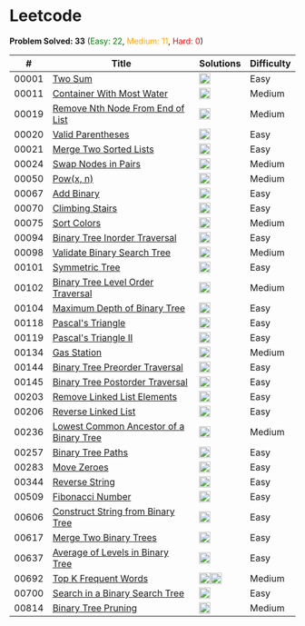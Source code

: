 # Leetcode

**Problem Solved: 33** (<span style="color:green">Easy: 22</span>, <span style="color:orange">Medium: 11</span>, <span style="color:red">Hard: 0</span>)

| # | Title | Solutions | Difficulty |
| - | - | - | - |
| 00001 | [Two Sum](https://leetcode.com/problems/two-sum/) | <a href='leetcode/00001_two-sum/1-two-sum.py'><img src='https://cdn.jsdelivr.net/gh/devicons/devicon/icons/python/python-original.svg' width='20' height='20'></a> | Easy |
| 00011 | [Container With Most Water](https://leetcode.com/problems/container-with-most-water/) | <a href='leetcode/00011_container-with-most-water/11-container-with-most-water.py'><img src='https://cdn.jsdelivr.net/gh/devicons/devicon/icons/python/python-original.svg' width='20' height='20'></a> | Medium |
| 00019 | [Remove Nth Node From End of List](https://leetcode.com/problems/remove-nth-node-from-end-of-list/) | <a href='leetcode/00019_remove-nth-node-from-end-of-list/19-remove-nth-node-from-end-of-list.py'><img src='https://cdn.jsdelivr.net/gh/devicons/devicon/icons/python/python-original.svg' width='20' height='20'></a> | Medium |
| 00020 | [Valid Parentheses](https://leetcode.com/problems/valid-parentheses/) | <a href='leetcode/00020_valid-parentheses/20-valid-parentheses.py'><img src='https://cdn.jsdelivr.net/gh/devicons/devicon/icons/python/python-original.svg' width='20' height='20'></a> | Easy |
| 00021 | [Merge Two Sorted Lists](https://leetcode.com/problems/merge-two-sorted-lists/) | <a href='leetcode/00021_merge-two-sorted-lists/21-merge-two-sorted-lists.py'><img src='https://cdn.jsdelivr.net/gh/devicons/devicon/icons/python/python-original.svg' width='20' height='20'></a> | Easy |
| 00024 | [Swap Nodes in Pairs](https://leetcode.com/problems/swap-nodes-in-pairs/) | <a href='leetcode/00024_swap-nodes-in-pairs/24-swap-nodes-in-pairs.py'><img src='https://cdn.jsdelivr.net/gh/devicons/devicon/icons/python/python-original.svg' width='20' height='20'></a> | Medium |
| 00050 | [Pow(x, n)](https://leetcode.com/problems/powx-n/) | <a href='leetcode/00050_powx-n/50-powx-n.py'><img src='https://cdn.jsdelivr.net/gh/devicons/devicon/icons/python/python-original.svg' width='20' height='20'></a> | Medium |
| 00067 | [Add Binary](https://leetcode.com/problems/add-binary/) | <a href='leetcode/00067_add-binary/67-add-binary.py'><img src='https://cdn.jsdelivr.net/gh/devicons/devicon/icons/python/python-original.svg' width='20' height='20'></a> | Easy |
| 00070 | [Climbing Stairs](https://leetcode.com/problems/climbing-stairs/) | <a href='leetcode/00070_climbing-stairs/70-climbing-stairs.py'><img src='https://cdn.jsdelivr.net/gh/devicons/devicon/icons/python/python-original.svg' width='20' height='20'></a> | Easy |
| 00075 | [Sort Colors](https://leetcode.com/problems/sort-colors/) | <a href='leetcode/00075_sort-colors/75-sort-colors.py'><img src='https://cdn.jsdelivr.net/gh/devicons/devicon/icons/python/python-original.svg' width='20' height='20'></a> | Medium |
| 00094 | [Binary Tree Inorder Traversal](https://leetcode.com/problems/binary-tree-inorder-traversal/) | <a href='leetcode/00094_binary-tree-inorder-traversal/94-binary-tree-inorder-traversal.py'><img src='https://cdn.jsdelivr.net/gh/devicons/devicon/icons/python/python-original.svg' width='20' height='20'></a> | Easy |
| 00098 | [Validate Binary Search Tree](https://leetcode.com/problems/validate-binary-search-tree/) | <a href='leetcode/00098_validate-binary-search-tree/98-validate-binary-search-tree.py'><img src='https://cdn.jsdelivr.net/gh/devicons/devicon/icons/python/python-original.svg' width='20' height='20'></a> | Medium |
| 00101 | [Symmetric Tree](https://leetcode.com/problems/symmetric-tree/) | <a href='leetcode/00101_symmetric-tree/101-symmetric-tree.py'><img src='https://cdn.jsdelivr.net/gh/devicons/devicon/icons/python/python-original.svg' width='20' height='20'></a> | Easy |
| 00102 | [Binary Tree Level Order Traversal](https://leetcode.com/problems/binary-tree-level-order-traversal/) | <a href='leetcode/00102_binary-tree-level-order-traversal/102-binary-tree-level-order-traversal.py'><img src='https://cdn.jsdelivr.net/gh/devicons/devicon/icons/python/python-original.svg' width='20' height='20'></a> | Medium |
| 00104 | [Maximum Depth of Binary Tree](https://leetcode.com/problems/maximum-depth-of-binary-tree/) | <a href='leetcode/00104_maximum-depth-of-binary-tree/104-maximum-depth-of-binary-tree.py'><img src='https://cdn.jsdelivr.net/gh/devicons/devicon/icons/python/python-original.svg' width='20' height='20'></a> | Easy |
| 00118 | [Pascal's Triangle](https://leetcode.com/problems/pascals-triangle/) | <a href='leetcode/00118_pascals-triangle/118-pascals-triangle.py'><img src='https://cdn.jsdelivr.net/gh/devicons/devicon/icons/python/python-original.svg' width='20' height='20'></a> | Easy |
| 00119 | [Pascal's Triangle II](https://leetcode.com/problems/pascals-triangle-ii/) | <a href='leetcode/00119_pascals-triangle-ii/119-pascals-triangle-ii.py'><img src='https://cdn.jsdelivr.net/gh/devicons/devicon/icons/python/python-original.svg' width='20' height='20'></a> | Easy |
| 00134 | [Gas Station](https://leetcode.com/problems/gas-station/) | <a href='leetcode/00134_gas-station/134-gas-station.py'><img src='https://cdn.jsdelivr.net/gh/devicons/devicon/icons/python/python-original.svg' width='20' height='20'></a> | Medium |
| 00144 | [Binary Tree Preorder Traversal](https://leetcode.com/problems/binary-tree-preorder-traversal/) | <a href='leetcode/00144_binary-tree-preorder-traversal/144-binary-tree-preorder-traversal.py'><img src='https://cdn.jsdelivr.net/gh/devicons/devicon/icons/python/python-original.svg' width='20' height='20'></a> | Easy |
| 00145 | [Binary Tree Postorder Traversal](https://leetcode.com/problems/binary-tree-postorder-traversal/) | <a href='leetcode/00145_binary-tree-postorder-traversal/145-binary-tree-postorder-traversal.py'><img src='https://cdn.jsdelivr.net/gh/devicons/devicon/icons/python/python-original.svg' width='20' height='20'></a> | Easy |
| 00203 | [Remove Linked List Elements](https://leetcode.com/problems/remove-linked-list-elements/) | <a href='leetcode/00203_remove-linked-list-elements/203-remove-linked-list-elements.py'><img src='https://cdn.jsdelivr.net/gh/devicons/devicon/icons/python/python-original.svg' width='20' height='20'></a> | Easy |
| 00206 | [Reverse Linked List](https://leetcode.com/problems/reverse-linked-list/) | <a href='leetcode/00206_reverse-linked-list/206-reverse-linked-list.py'><img src='https://cdn.jsdelivr.net/gh/devicons/devicon/icons/python/python-original.svg' width='20' height='20'></a> | Easy |
| 00236 | [Lowest Common Ancestor of a Binary Tree](https://leetcode.com/problems/lowest-common-ancestor-of-a-binary-tree/) | <a href='leetcode/00236_lowest-common-ancestor-of-a-binary-tree/236-lowest-common-ancestor-of-a-binary-tree.py'><img src='https://cdn.jsdelivr.net/gh/devicons/devicon/icons/python/python-original.svg' width='20' height='20'></a> | Medium |
| 00257 | [Binary Tree Paths](https://leetcode.com/problems/binary-tree-paths/) | <a href='leetcode/00257_binary-tree-paths/257-binary-tree-paths.py'><img src='https://cdn.jsdelivr.net/gh/devicons/devicon/icons/python/python-original.svg' width='20' height='20'></a> | Easy |
| 00283 | [Move Zeroes](https://leetcode.com/problems/move-zeroes/) | <a href='leetcode/00283_move-zeroes/283-move-zeroes.py'><img src='https://cdn.jsdelivr.net/gh/devicons/devicon/icons/python/python-original.svg' width='20' height='20'></a> | Easy |
| 00344 | [Reverse String](https://leetcode.com/problems/reverse-string/) | <a href='leetcode/00344_reverse-string/344-reverse-string.py'><img src='https://cdn.jsdelivr.net/gh/devicons/devicon/icons/python/python-original.svg' width='20' height='20'></a> | Easy |
| 00509 | [Fibonacci Number](https://leetcode.com/problems/fibonacci-number/) | <a href='leetcode/00509_fibonacci-number/509-fibonacci-number.py'><img src='https://cdn.jsdelivr.net/gh/devicons/devicon/icons/python/python-original.svg' width='20' height='20'></a> | Easy |
| 00606 | [Construct String from Binary Tree](https://leetcode.com/problems/construct-string-from-binary-tree/) | <a href='leetcode/00606_construct-string-from-binary-tree/606-construct-string-from-binary-tree.py'><img src='https://cdn.jsdelivr.net/gh/devicons/devicon/icons/python/python-original.svg' width='20' height='20'></a> | Easy |
| 00617 | [Merge Two Binary Trees](https://leetcode.com/problems/merge-two-binary-trees/) | <a href='leetcode/00617_merge-two-binary-trees/617-merge-two-binary-trees.py'><img src='https://cdn.jsdelivr.net/gh/devicons/devicon/icons/python/python-original.svg' width='20' height='20'></a> | Easy |
| 00637 | [Average of Levels in Binary Tree](https://leetcode.com/problems/average-of-levels-in-binary-tree/) | <a href='leetcode/00637_average-of-levels-in-binary-tree/637-average-of-levels-in-binary-tree.py'><img src='https://cdn.jsdelivr.net/gh/devicons/devicon/icons/python/python-original.svg' width='20' height='20'></a> | Easy |
| 00692 | [Top K Frequent Words](https://leetcode.com/problems/top-k-frequent-words/) | <a href='leetcode/00692_top-k-frequent-words/692-top-k-frequent-words.py'><img src='https://cdn.jsdelivr.net/gh/devicons/devicon/icons/python/python-original.svg' width='20' height='20'></a><a href='leetcode/00692_top-k-frequent-words/692-top-k-frequent-words.cpp'><img src='https://cdn.jsdelivr.net/gh/devicons/devicon/icons/cplusplus/cplusplus-original.svg' width='20' height='20'></a> | Medium |
| 00700 | [Search in a Binary Search Tree](https://leetcode.com/problems/search-in-a-binary-search-tree/) | <a href='leetcode/00700_search-in-a-binary-search-tree/700-search-in-a-binary-search-tree.py'><img src='https://cdn.jsdelivr.net/gh/devicons/devicon/icons/python/python-original.svg' width='20' height='20'></a> | Easy |
| 00814 | [Binary Tree Pruning](https://leetcode.com/problems/binary-tree-pruning/) | <a href='leetcode/00814_binary-tree-pruning/814-binary-tree-pruning.py'><img src='https://cdn.jsdelivr.net/gh/devicons/devicon/icons/python/python-original.svg' width='20' height='20'></a> | Medium |

